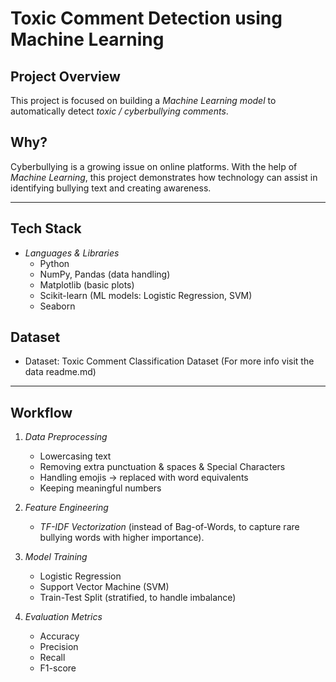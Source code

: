 # Toxic Comment Detection using Machine Learning  

## Project Overview  
This project is focused on building a *Machine Learning model* to automatically detect *toxic / cyberbullying comments*.  

##  Why?  
Cyberbullying is a growing issue on online platforms. With the help of *Machine Learning*, this project demonstrates how technology can assist in identifying bullying text and creating awareness.  

---

##  Tech Stack  
- *Languages & Libraries*  
  - Python 
  - NumPy, Pandas (data handling)  
  - Matplotlib (basic plots)  
  - Scikit-learn (ML models: Logistic Regression, SVM)  
  - Seaborn
    
##  Dataset  
- Dataset: Toxic Comment Classification Dataset (For more info visit the data readme.md)  

---

##  Workflow  

1. *Data Preprocessing*  
   - Lowercasing text  
   - Removing extra punctuation & spaces & Special Characters 
   - Handling emojis → replaced with word equivalents 
   - Keeping meaningful numbers

2. *Feature Engineering*  
   - *TF-IDF Vectorization* (instead of Bag-of-Words, to capture rare bullying words with higher importance).  

3. *Model Training*  
   - Logistic Regression  
   - Support Vector Machine (SVM)  
   - Train-Test Split (stratified, to handle imbalance)  

4. *Evaluation Metrics*  
   - Accuracy  
   - Precision  
   - Recall  
   - F1-score  

